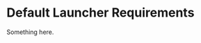 [title]: # (Default Launcher Requirements)
[tags]: # (XXX)
[priority]: # (4741)
# Default Launcher Requirements
Something here.
